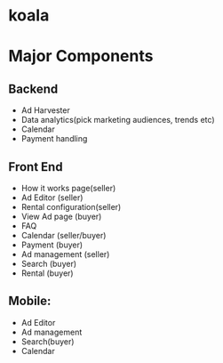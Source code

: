koala
=========



Major Components
================

Backend
--------
- Ad Harvester
- Data analytics(pick marketing audiences, trends etc)
- Calendar
- Payment handling

Front End
---------

- How it works page(seller)
- Ad Editor (seller)
- Rental configuration(seller)
- View Ad page (buyer)
- FAQ
- Calendar (seller/buyer)
- Payment (buyer)
- Ad management (seller)
- Search (buyer)
- Rental (buyer)

Mobile:
-------
- Ad Editor
- Ad management
- Search(buyer)
- Calendar